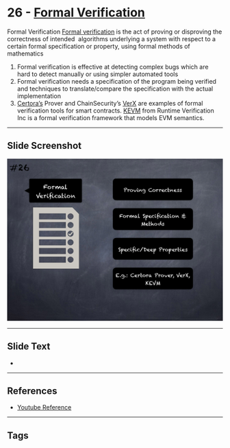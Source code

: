 
# 26 - [Formal Verification](./Formal%20Verification.md)

Formal Verification [Formal verification](https://en.wikipedia.org/wiki/Formal`verification) is the act of proving or disproving the correctness of intended  algorithms underlying a system with respect to a certain formal specification or property, using formal methods of mathematics 

1. Formal verification is effective at detecting complex bugs which are hard to detect manually or using simpler automated tools
2. Formal verification needs a specification of the program being verified and techniques to translate/compare the specification with the actual implementation
3. [Certora’s](https://www.certora.com/) Prover and ChainSecurity’s [VerX](http://verx.ch/) are examples of formal verification tools for smart contracts. [KEVM](https://github.com/kframework/evm-semantics) from Runtime Verification Inc is a formal verification framework that models EVM semantics.
___
## Slide Screenshot
![026.png](../../images/6.%20Audit%20Techniques%20and%20Tools%20101/026.png)
___
## Slide Text
- 
___
## References
- [Youtube Reference](https://youtu.be/QstpNY1IuqM?t=429)
___
## Tags
